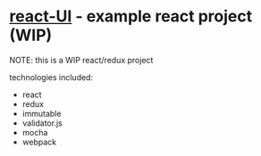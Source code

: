 # [react-UI](https://github.com/ostosh/react-ui) - example react project (WIP)

NOTE: this is a WIP react/redux project

technologies included:
- react
- redux
- immutable
- validator.js
- mocha
- webpack

